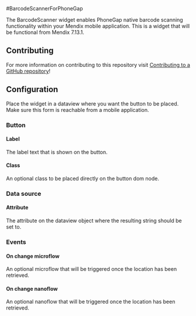 #BarcodeScannerForPhoneGap

The BarcodeScanner widget enables PhoneGap native barcode scanning functionality within your Mendix mobile application. This is a widget that will be functional from Mendix 7.13.1.

## Contributing

For more information on contributing to this repository visit [Contributing to a GitHub repository](https://world.mendix.com/display/howto50/Contributing+to+a+GitHub+repository)!

## Configuration

Place the widget in a dataview where you want the button to be placed. Make sure this form is reachable from a mobile application.

### Button
#### Label
The label text that is shown on the button.

#### Class
An optional class to be placed directly on the button dom node.

### Data source
#### Attribute
The attribute on the dataview object where the resulting string should be set to.

### Events
#### On change microflow
An optional microflow that will be triggered once the location has been retrieved.
#### On change nanoflow
An optional nanoflow that will be triggered once the location has been retrieved.